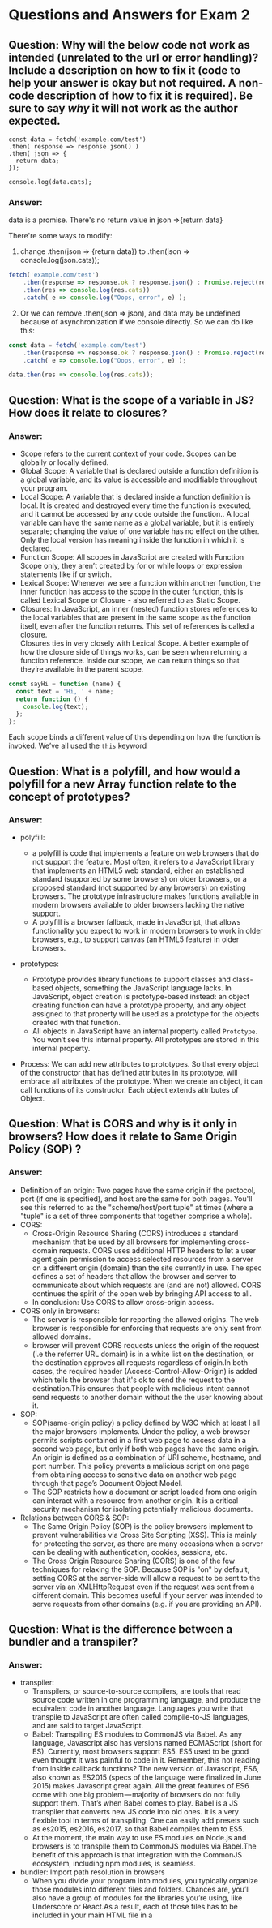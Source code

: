 # Questions and Answers for Exam 2

## Question: Why will the below code not work as intended (unrelated to the url or error handling)?  Include a description on how to fix it (code to help your answer is okay but not required.  A non-code description of how to fix it is required).  Be sure to say _why_ it will not work as the author expected.

```
const data = fetch('example.com/test')
.then( response => response.json() )
.then( json => { 
  return data;
});

console.log(data.cats);
```
### Answer:
data is a promise. 
There's no return value in json =>{return data}

There're some ways to modify:
1. change .then(json => {return data}) to .then(json => console.log(json.cats)); 
```js
fetch('example.com/test')
    .then(response => response.ok ? response.json() : Promise.reject(response.text()))
    .then(res => console.log(res.cats))
    .catch( e => console.log("Oops, error", e) );
``` 
2. Or we can remove .then(json => json), and data may be undefined because of asynchronization if we console directly. 
So we can do like this: 
```js
const data = fetch('example.com/test')
    .then(response => response.ok ? response.json() : Promise.reject(response.text()))
    .catch( e => console.log("Oops, error", e) );

data.then(res => console.log(res.cats));
``` 
 

## Question: What is the scope of a variable in JS?  How does it relate to closures? 

### Answer: 
 
* Scope refers to the current context of your code. Scopes can be globally or locally defined.
* Global Scope: A variable that is declared outside a function definition is a global variable, and its value is accessible and modifiable throughout your program. 
* Local Scope: A variable that is declared inside a function definition is local. It is created and destroyed every time the function is executed, and it cannot be accessed by any code outside the function..
A local variable can have the same name as a global variable, but it is entirely separate; changing the value of one variable has no effect on the other. 
Only the local version has meaning inside the function in which it is declared.
* Function Scope: All scopes in JavaScript are created with Function Scope only, they aren’t created by for or while loops or expression statements like if or switch.
* Lexical Scope: Whenever we see a function within another function, the inner function has access to the scope in the outer function, this is called Lexical Scope or Closure - also referred to as Static Scope.
* Closures: In JavaScript, an inner (nested) function stores references to the local variables that are present in the same scope as the function itself, 
even after the function returns. This set of references is called a closure.  
Closures ties in very closely with Lexical Scope. A better example of how the closure side of things works, can be seen when returning a function reference. Inside our scope, 
we can return things so that they’re available in the parent scope.
```js
const sayHi = function (name) {
  const text = 'Hi, ' + name;
  return function () {
    console.log(text);
  };
};
```
Each scope binds a different value of this depending on how the function is invoked. We’ve all used the `this` keyword

## Question: What is a polyfill, and how would a polyfill for a new Array function relate to the concept of prototypes? 

### Answer:
* polyfill: 
    * a polyfill is code that implements a feature on web browsers that do not support the feature. Most often, it refers to a JavaScript library that implements an HTML5 web standard, either an established standard (supported by some browsers) on older browsers, or a proposed standard (not supported by any browsers) on existing browsers. 
The prototype infrastructure makes functions available in modern browsers available to older browsers lacking the native support.
    * A polyfill is a browser fallback, made in JavaScript, that allows functionality you expect to work in modern browsers to work in older browsers, e.g., to support canvas (an HTML5 feature) in older browsers.

* prototypes:
    * Prototype provides library functions to support classes and class-based objects, something the JavaScript language lacks. In JavaScript, object creation is prototype-based instead: an object creating function can have a prototype property, and any object assigned to that property will be used as a prototype for the objects created with that function.
    * All objects in JavaScript have an internal property called `Prototype`. You won’t see this internal property. All prototypes are stored in this internal property. 

* Process: We can add new attributes to prototypes. So that every object of the constructor that has defined attributes in its prototype, will embrace all attributes of the prototype. When we create an object, it can call functions of its constructor. Each object extends attributes of Object. 
        
## Question: What is CORS and why is it only in browsers?  How does it relate to Same Origin Policy (SOP) ?

### Answer: 

* Definition of an origin: 
  Two pages have the same origin if the protocol, port (if one is specified), and host are the same for both pages. You'll see this referred to as the "scheme/host/port tuple" at times (where a "tuple" is a set of three components that together comprise a whole).
* CORS: 
    * Cross-Origin Resource Sharing (CORS) introduces a standard mechanism that be used by all browsers for implementing cross-domain requests. CORS uses additional HTTP headers to let a user agent gain permission to access selected resources from a server on a different origin (domain) than the site currently in use. The spec defines a set of headers that allow the browser and server to communicate about which requests are (and are not) allowed. CORS continues the spirit of the open web by bringing API access to all.
    * In conclusion: Use CORS to allow cross-origin access.
* CORS only in browsers: 
    * The server is responsible for reporting the allowed origins. The web browser is responsible for enforcing that requests are only sent from allowed domains.
    * browser will prevent CORS requests unless the origin of the request (i.e the referrer URL domain) is in a white list on the destination, or the destination approves all requests regardless of origin.In both cases, the required header (Access-Control-Allow-Origin) is added which tells the browser that it's ok to send the request to the destination.This ensures that people with malicious intent cannot send requests to another domain without the the user knowing about it.
* SOP: 
    * SOP(same-origin policy) a policy defined by W3C which at least I all the major browsers implements. Under the policy, a web browser permits scripts contained in a first web page to access data in a second web page, but only if both web pages have the same origin. An origin is defined as a combination of URI scheme, hostname, and port number. This policy prevents a malicious script on one page from obtaining access to sensitive data on another web page through that page’s Document Object Model. 
    * The SOP restricts how a document or script loaded from one origin can interact with a resource from another origin. It is a critical security mechanism for isolating potentially malicious documents.
* Relations between CORS & SOP:
    * The Same Origin Policy (SOP) is the policy browsers implement to prevent vulnerabilities via Cross Site Scripting (XSS). This is mainly for protecting the server, as there are many occasions when a server can be dealing with authentication, cookies, sessions, etc.
    * The Cross Origin Resource Sharing (CORS) is one of the few techniques for relaxing the SOP. Because SOP is "on" by default, setting CORS at the server-side will allow a request to be sent to the server via an XMLHttpRequest even if the request was sent from a different domain. This becomes useful if your server was intended to serve requests from other domains (e.g. if you are providing an API).

## Question: What is the difference between a bundler and a transpiler?

### Answer:

* transpiler: 
    * Transpilers, or source-to-source compilers, are tools that read source code written in one programming language, and produce the equivalent code in another language. Languages you write that transpile to JavaScript are often called compile-to-JS languages, and are said to target JavaScript.
    * Babel: Transpiling ES modules to CommonJS via Babel. As any language, Javascript also has versions named ECMAScript (short for ES). Currently, most browsers support ES5. ES5 used to be good even thought it was painful to code in it. Remember, this not reading from inside callback functions? The new version of Javascript, ES6, also known as ES2015 (specs of the language were finalized in June 2015) makes Javascript great again. All the great features of ES6 come with one big problem — majority of browsers do not fully support them. That’s when Babel comes to play. Babel is a JS transpiler that converts new JS code into old ones. It is a very flexible tool in terms of transpiling. One can easily add presets such as es2015, es2016, es2017, so that Babel compiles them to ES5.
    * At the moment, the main way to use ES modules on Node.js and browsers is to transpile them to CommonJS modules via Babel.The benefit of this approach is that integration with the CommonJS ecosystem, including npm modules, is seamless.
* bundler: Import path resolution in browsers  
    * When you divide your program into modules, you typically organize those modules into different files and folders. Chances are, you’ll also have a group of modules for the libraries you’re using, like Underscore or React.As a result, each of those files has to be included in your main HTML file in a <script> tag, which is then loaded by the browser when a user visits your home page. Having separate <script> tags for each file means that the browser has to load each file individually: one by one.
    * To get around this problem, we bundle, or “concatenate” all our files into one big file (or a couple files as the case may be) in order to reduce the number of requests. When you hear developers talking about the “build step” or “build process,” this is what they’re talking about.
    * In browsers, the resolution of module specifiers will probably continue to work as they do when you use CommonJS modules via Browserify and webpack.
    * A module bundler will transpile modules. At the very least it will convert Node.js-style specifiers ('baz') to URLs ('./node_modules/baz/index.js'). It may additionally combine multiple ES modules into either a single ES module or a custom format.
    * Webpack: Webpack is a module bundler. Webpack takes modules with dependencies and generates static assets representing those modules.


